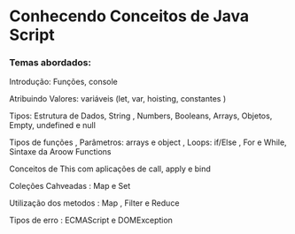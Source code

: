 <h1>Conhecendo Conceitos de Java Script</h1>
<h3>Temas abordados:</h3>
<p>Introdução: Funções, console</p>
<p>Atribuindo Valores: variáveis (let, var, hoisting, constantes  )</p>
<p>Tipos: Estrutura de Dados, String , Numbers, Booleans, Arrays, Objetos, Empty, undefined e null</p>
<p>Tipos de funções , Parâmetros: arrays e object , Loops: if/Else , For e While, Sintaxe da Aroow Functions </p>
<p>Conceitos de This com aplicações de call, apply e bind </p>
<p>Coleções Cahveadas : Map e Set</p>
<p>Utilização dos metodos : Map , Filter e Reduce</p>
<p>Tipos de erro : ECMAScript e DOMException</p>